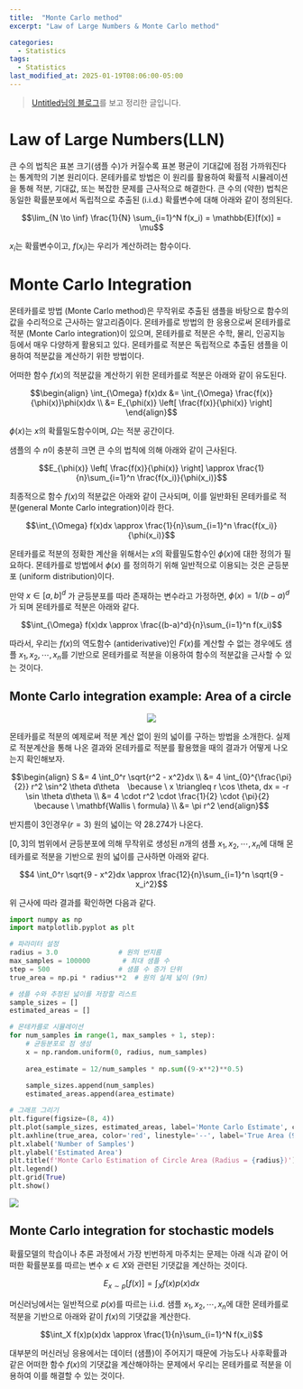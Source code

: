 ```yaml
---
title:  "Monte Carlo method"
excerpt: "Law of Large Numbers & Monte Carlo method"

categories:
  - Statistics
tags:
  - Statistics
last_modified_at: 2025-01-19T08:06:00-05:00
---
```


> [Untitled님의 블로그](https://untitledtblog.tistory.com/190)를 보고 정리한 글입니다.

# Law of Large Numbers(LLN)
큰 수의 법칙은 표본 크기(샘플 수)가 커질수록 표본 평균이 기대값에 점점 가까워진다는 통계학의 기본 원리이다. 몬테카를로 방법은 이 원리를 활용하여 확률적 시뮬레이션을 통해 적분, 기대값, 또는 복잡한 문제를 근사적으로 해결한다. 큰 수의 (약한) 법칙은 동일한 확률분포에서 독립적으로 추출된 (i.i.d.) 확률변수에 대해 아래와 같이 정의된다. 

$$\lim_{N \to \inf} \frac{1}{N} \sum_{i=1}^N f(x_i) = \mathbb{E}[f(x)] = \mu$$

$x_i$는 확률변수이고, $f(x_i)$는 우리가 계산하려는 함수이다. 

# Monte Carlo Integration
몬테카를로 방법 (Monte Carlo method)은 무작위로 추출된 샘플을 바탕으로 함수의 값을 수리적으로 근사하는 알고리즘이다. 몬테카를로 방법의 한 응용으로써 몬테카를로 적분 (Monte Carlo integration)이 있으며, 몬테카를로 적분은 수학, 물리, 인공지능 등에서 매우 다양하게 활용되고 있다. 몬테카를로 적분은 독립적으로 추출된 샘플을 이용하여 적분값을 계산하기 위한 방법이다.

어떠한 함수 $f(x)$의 적분값을 계산하기 위한 몬테카를로 적분은 아래와 같이 유도된다.

$$\begin{align}
\int_{\Omega} f(x)dx &= \int_{\Omega} \frac{f(x)}{\phi(x)}\phi(x)dx \\ 
&= E_{\phi(x)} \left[ \frac{f(x)}{\phi(x)} \right]  
\end{align}$$

$\phi(x)$는 $x$의 확률밀도함수이며, $\Omega$는 적분 공간이다. 

샘플의 수 $n$이 충분히 크면 큰 수의 법칙에 의해 아래와 같이 근사된다. 

$$E_{\phi(x)} \left[ \frac{f(x)}{\phi(x)} \right] \approx \frac{1}{n}\sum_{i=1}^n \frac{f(x_i)}{\phi(x_i)}$$ 

최종적으로 함수 $f(x)$의 적분값은 아래와 같이 근사되며, 이를 일반화된 몬테카를로 적분(general Monte Carlo integration)이라 한다.

$$\int_{\Omega} f(x)dx \approx \frac{1}{n}\sum_{i=1}^n \frac{f(x_i)}{\phi(x_i)}$$

몬테카를로 적분의 정확한 계산을 위해서는 $x$의 확률밀도함수인 $\phi(x)$에 대한 정의가 필요하다. 몬테카를로 방법에서 $\phi(x)$ 를 정의하기 위해 일반적으로 이용되는 것은 균등분포 (uniform distribution)이다.

만약 $x \in [a, b]^d$ 가 균등분포를 따라 존재하는 변수라고 가정하면, $\phi(x) = 1/(b-a)^d$가 되며 몬테카를로 적분은 아래와 같다. 

$$\int_{\Omega} f(x)dx \approx \frac{(b-a)^d}{n}\sum_{i=1}^n f(x_i)$$

따라서, 우리는 $f(x)$의 역도함수 (antiderivative)인 $F(x)$를 계산할 수 없는 경우에도 샘플 $x_1, x_2, \cdots, x_n$를 기반으로 몬테카를로 적분을 이용하여 함수의 적분값을 근사할 수 있는 것이다.

## Monte Carlo integration example: Area of ​​a circle

<p align="center"><img src="https://github.com/user-attachments/assets/bf96cced-54ec-4b68-94b8-132c7cccfd9d"></p>

몬테카를로 적분의 예제로써 적분 계산 없이 원의 넓이를 구하는 방법을 소개한다. 실제로 적분계산을 통해 나온 결과와 몬테카를로 적분를 활용했을 때의 결과가 어떻게 나오는지 확인해보자.

$$\begin{align}
S &= 4 \int_0^r \sqrt{r^2 - x^2}dx \\   
&= 4 \int_{0}^{\frac{\pi}{2}} r^2 \sin^2 \theta d\theta \because \ x \triangleq r \cos \theta, dx = -r \sin \theta d\theta \\ 
&= 4 \cdot r^2 \cdot \frac{1}{2} \cdot {\pi}{2} \because \ \mathbf{Wallis \ formula} \\  
&= \pi r^2
\end{align}$$

반지름이 3인경우($r=3$) 원의 넓이는 약 28.274가 나온다. 

$[0, 3]$의 범위에서 균등분포에 의해 무작위로 생성된 $n$개의 샘플 $x_1, x_2, \cdots, x_n$에 대해 몬테카를로 적분을 기반으로 원의 넓이를 근사하면 아래와 같다.

$$4 \int_0^r \sqrt{9 - x^2}dx \approx \frac{12}{n}\sum_{i=1}^n \sqrt{9 - x_i^2}$$

위 근사에 따라 결과를 확인하면 다음과 같다. 

```py
import numpy as np
import matplotlib.pyplot as plt

# 파라미터 설정
radius = 3.0               # 원의 반지름
max_samples = 100000        # 최대 샘플 수
step = 500                 # 샘플 수 증가 단위
true_area = np.pi * radius**2  # 원의 실제 넓이 (9π)

# 샘플 수와 추정된 넓이를 저장할 리스트
sample_sizes = []
estimated_areas = []

# 몬테카를로 시뮬레이션
for num_samples in range(1, max_samples + 1, step):
    # 균등분포로 점 생성
    x = np.random.uniform(0, radius, num_samples)
    
    area_estimate = 12/num_samples * np.sum((9-x**2)**0.5)
    
    sample_sizes.append(num_samples)
    estimated_areas.append(area_estimate)

# 그래프 그리기
plt.figure(figsize=(8, 4))
plt.plot(sample_sizes, estimated_areas, label='Monte Carlo Estimate', color='blue')
plt.axhline(true_area, color='red', linestyle='--', label='True Area (9π)')
plt.xlabel('Number of Samples')
plt.ylabel('Estimated Area')
plt.title(f'Monte Carlo Estimation of Circle Area (Radius = {radius})')
plt.legend()
plt.grid(True)
plt.show()
```

<img src="https://github.com/user-attachments/assets/f055cf9c-e7f0-4088-8927-29c4a104679f">


## Monte Carlo integration for stochastic models
확률모델의 학습이나 추론 과정에서 가장 빈번하게 마주치는 문제는 아래 식과 같이 어떠한 확률분포를 따르는 변수 $x \in X$와 관련된 기댓값을 계산하는 것이다.

$$E_{x \sim p} [f(x)] = \int_X f(x)p(x)dx$$

머신러닝에서는 일반적으로 $p(x)$를 따르는 i.i.d. 샘플 $x_1, x_2, \cdots, x_n$에 대한 몬테카를로 적분을 기반으로 아래와 같이 $f(x)$의 기댓값을 계산한다. 

$$\int_X f(x)p(x)dx \approx \frac{1}{n}\sum_{i=1}^N f(x_i)$$

대부분의 머신러닝 응용에서는 데이터 (샘플)이 주어지기 때문에 가능도나 사후확률과 같은 어떠한 함수 $f(x)$의 기댓값을 계산해야하는 문제에서 우리는 몬테카를로 적분을 이용하여 이를 해결할 수 있는 것이다.







